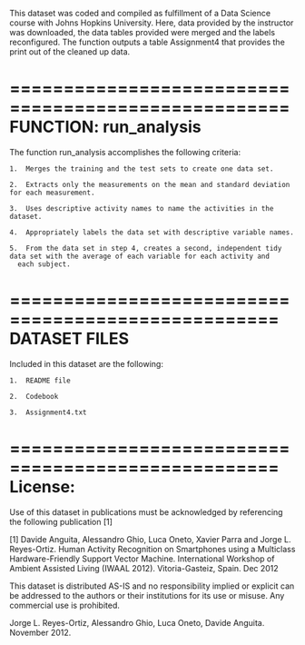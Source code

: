 This dataset was coded and compiled as fulfillment of a Data Science course with
Johns Hopkins University.  Here, data provided by the instructor was downloaded, the data tables provided were merged and the labels reconfigured.  The function outputs a table Assignment4 that provides the print out of the cleaned up data.

====================================================
FUNCTION: run_analysis
====================================================
The function run_analysis accomplishes the following criteria:

	1.	Merges the training and the test sets to create one data set.
	
	2.	Extracts only the measurements on the mean and standard deviation for each measurement.
	
	3.	Uses descriptive activity names to name the activities in the dataset.
	
	4.	Appropriately labels the data set with descriptive variable names.
	
	5.	From the data set in step 4, creates a second, independent tidy data set with the average of each variable for each activity and 
      each subject.

===================================================
DATASET FILES
===================================================
Included in this dataset are the following:

	1.	README file
	
	2. 	Codebook

	3. 	Assignment4.txt

===================================================
License:
===================================================
Use of this dataset in publications must be acknowledged by referencing the following publication [1] 

[1] Davide Anguita, Alessandro Ghio, Luca Oneto, Xavier Parra and Jorge L. Reyes-Ortiz. Human Activity Recognition on Smartphones using a Multiclass Hardware-Friendly Support Vector Machine. International Workshop of Ambient Assisted Living (IWAAL 2012). Vitoria-Gasteiz, Spain. Dec 2012

This dataset is distributed AS-IS and no responsibility implied or explicit can be addressed to the authors or their institutions for its use or misuse. Any commercial use is prohibited.

Jorge L. Reyes-Ortiz, Alessandro Ghio, Luca Oneto, Davide Anguita. November 2012.
